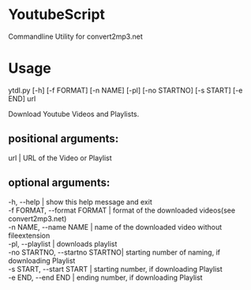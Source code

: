 # YoutubeScript
Commandline Utility for convert2mp3.net

# Usage
ytdl.py [-h] [-f FORMAT] [-n NAME] [-pl] [-no STARTNO] [-s START] [-e END] url

Download Youtube Videos and Playlists.

positional arguments:<br>
-----------------------------------------------------------------------------------------
  url                           | URL of the Video or Playlist

optional arguments:<br>
-----------------------------------------------------------------------------------------
  -h, --help                    |  show this help message and exit<br>
  -f FORMAT, --format FORMAT    |  format of the downloaded videos(see convert2mp3.net)<br>
  -n NAME, --name NAME          |  name of the downloaded video without fileextension<br>
  -pl, --playlist               |  downloads playlist<br>
  -no STARTNO, --startno STARTNO|  starting number of naming, if downloading Playlist<br>
  -s START, --start START       |  starting number, if downloading Playlist<br>
  -e END, --end END             |  ending number, if downloading Playlist<br>
  
  
  
